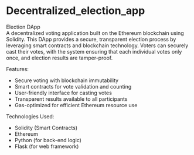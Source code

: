 # Decentralized_election_app

Election DApp  
A decentralized voting application built on the Ethereum blockchain using Solidity. This DApp provides a secure, transparent election process by leveraging smart contracts and blockchain technology. Voters can securely cast their votes, with the system ensuring that each individual votes only once, and election results are tamper-proof.

Features:
- Secure voting with blockchain immutability
- Smart contracts for vote validation and counting
- User-friendly interface for casting votes
- Transparent results available to all participants
- Gas-optimized for efficient Ethereum resource use

Technologies Used:
- Solidity (Smart Contracts)
- Ethereum
- Python (for back-end logic)
- Flask (for web framework)
